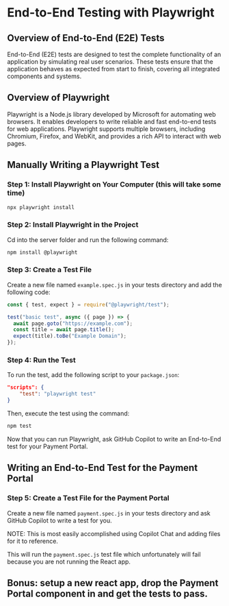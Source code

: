 # End-to-End Testing with Playwright

## Overview of End-to-End (E2E) Tests

End-to-End (E2E) tests are designed to test the complete functionality of an application by simulating real user scenarios. These tests ensure that the application behaves as expected from start to finish, covering all integrated components and systems.

## Overview of Playwright

Playwright is a Node.js library developed by Microsoft for automating web browsers. It enables developers to write reliable and fast end-to-end tests for web applications. Playwright supports multiple browsers, including Chromium, Firefox, and WebKit, and provides a rich API to interact with web pages.

## Manually Writing a Playwright Test

### Step 1: Install Playwright on Your Computer (this will take some time)

```bash
npx playwright install
```

### Step 2: Install Playwright in the Project

Cd into the server folder and run the following command:

```bash
npm install @playwright

```

### Step 3: Create a Test File

Create a new file named `example.spec.js` in your tests directory and add the following code:

```javascript
const { test, expect } = require("@playwright/test");

test("basic test", async ({ page }) => {
  await page.goto("https://example.com");
  const title = await page.title();
  expect(title).toBe("Example Domain");
});
```

### Step 4: Run the Test

To run the test, add the following script to your `package.json`:

```json
"scripts": {
    "test": "playwright test"
}
```

Then, execute the test using the command:

```bash
npm test
```

Now that you can run Playwright, ask GitHub Copilot to write an End-to-End test for your Payment Portal.

## Writing an End-to-End Test for the Payment Portal

### Step 5: Create a Test File for the Payment Portal

Create a new file named `payment.spec.js` in your tests directory and ask GitHub Copilot to write a test for you.

NOTE: This is most easily accomplished using Copilot Chat and adding files for it to reference.

This will run the `payment.spec.js` test file which unfortunately will fail because you are not running the React app.

## Bonus: setup a new react app, drop the Payment Portal component in and get the tests to pass.

